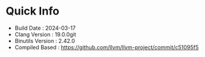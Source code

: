 # Quick Info
* Build Date : 2024-03-17
* Clang Version : 19.0.0git
* Binutils Version : 2.42.0
* Compiled Based : https://github.com/llvm/llvm-project/commit/c51095f5
